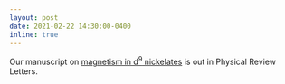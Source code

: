 ```yaml
---
layout: post
date: 2021-02-22 14:30:00-0400
inline: true
---
```


Our manuscript on [magnetism in d<sup>9</sup> nickelates](/publications/#lin2020strong) is out in Physical Review Letters.
